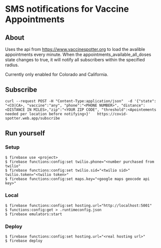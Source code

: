# SMS notifications for Vaccine Appointments

## About
Uses the api from https://www.vaccinespotter.org to load the avalible appointments every minute. When the appointments_available_all_doses state changes to true, it will notify all subscribers within the specified radius.

Currently only enabled for Colorado and California.

## Subscribe
```
curl --request POST -H "Content-Type:application/json"  -d '{"state": "<CO|CA>, "vaccine":"any", "phone":"<PHONE NUMBER>", "distance":<DISTANCE IN MILES>,"zip":"<YOUR ZIP CODE", "threshold":<Apointements needed per location before notifying>}'   https://covid-spotter.web.app/subscribe
```

## Run yourself

### Setup
```
$ firebase use <project>
$ firebase functions:config:set twilio.phone="<number purchased from twilio"
$ firebase functions:config:set twilio.sid="<twilio sid>" twilio.token="<twilio token>"
$ firebase functions:config:set maps.key="<google maps geocode api key>"
```

### Local
```
$ firebase functions:config:set hosting.url="http://localhost:5001"
$ functions:config:get > .runtimeconfig.json
$ firebase emulators:start
```

### Deploy
```
$ firebase functions:config:set hosting.url="<real hosting url>"
$ firebase deploy
```